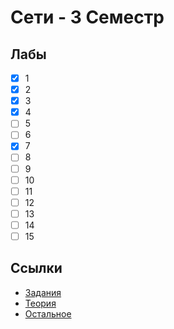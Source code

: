 # Сети - 3 Семестр

## Лабы

- [x] 1
- [x] 2
- [x] 3
- [x] 4
- [ ] 5
- [ ] 6
- [x] 7
- [ ] 8
- [ ] 9
- [ ] 10
- [ ] 11
- [ ] 12
- [ ] 13
- [ ] 14
- [ ] 15

## Ссылки

- [Задания](https://drive.google.com/drive/folders/1mW2CkFe2FoG6Vb-I5vilM10NMyMB2Gyo)
- [Теория](http://netacad.info/data/2)
- [Остальное](https://drive.google.com/drive/folders/1phzom_tjsATUtxEn_J9OXcEEHiPfywmj)

